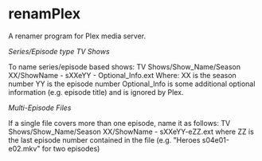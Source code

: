 renamPlex
=========

A renamer program for Plex media server.

*Series/Episode type TV Shows*

To name series/episode based shows:
TV Shows/Show_Name/Season XX/ShowName - sXXeYY - Optional_Info.ext
Where:
XX is the season number
YY is the episode number
Optional_Info is some additional optional information (e.g. episode title) and is ignored by Plex.

*Multi-Episode Files*

If a single file covers more than one episode, name it as follows:
TV Shows/Show_Name/Season XX/ShowName - sXXeYY-eZZ.ext
where ZZ is the last episode number contained in the file (e.g. "Heroes s04e01-e02.mkv" for two episodes)
